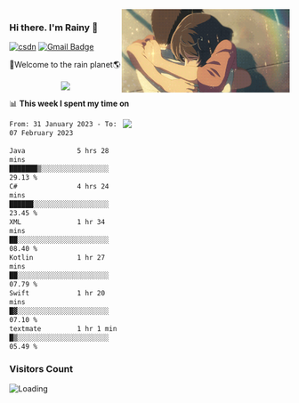 <img  align='right' height="150" src="https://github.com/LikeRainDay/LikeRainDay/blob/master/pic/img_rain_1.gif?raw=true">



### Hi there. I'm Rainy :lemon:

[![csdn](https://img.shields.io/badge/-csdn-c14438?style=flat-square&logo=c&logoColor=white)](https://blog.csdn.net/qq_15807167)
[![Gmail Badge](https://img.shields.io/badge/-gmail-c14438?style=flat-square&logo=Gmail&logoColor=white&link=mailto:houshuai0816@gmail.com)](mailto:houshuai0816@gmail.com)

🚀Welcome to the rain planet🌎

<center>
<img align='center'  src="https://source.unsplash.com/random/1200x600">
</center>

📊 **This week I spent my time on**

<img align='right'   width="300" src="https://github-readme-stats.vercel.app/api?username=LikeRainDay&show_icons=true&title_color=fff&icon_color=79ff97&text_color=9f9f9f&bg_color=151515&count_private=true">

<!--START_SECTION:waka-->

```text
From: 31 January 2023 - To: 07 February 2023

Java             5 hrs 28 mins   ███████▒░░░░░░░░░░░░░░░░░   29.13 %
C#               4 hrs 24 mins   ██████░░░░░░░░░░░░░░░░░░░   23.45 %
XML              1 hr 34 mins    ██░░░░░░░░░░░░░░░░░░░░░░░   08.40 %
Kotlin           1 hr 27 mins    ██░░░░░░░░░░░░░░░░░░░░░░░   07.79 %
Swift            1 hr 20 mins    █▓░░░░░░░░░░░░░░░░░░░░░░░   07.10 %
textmate         1 hr 1 min      █▒░░░░░░░░░░░░░░░░░░░░░░░   05.49 %
```

<!--END_SECTION:waka-->

### Visitors Count
<img align="left" src = "https://profile-counter.glitch.me/LikeRainDay/count.svg" alt ="Loading">
